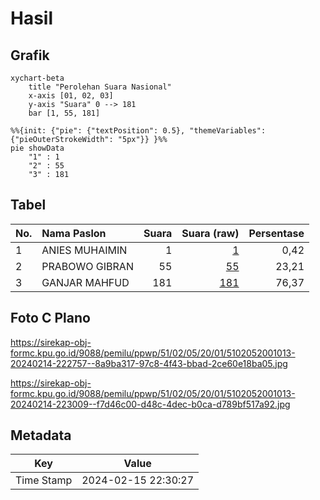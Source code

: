 # Hasil

## Grafik

```mermaid
xychart-beta
    title "Perolehan Suara Nasional"
    x-axis [01, 02, 03]
    y-axis "Suara" 0 --> 181
    bar [1, 55, 181]
```

```mermaid
%%{init: {"pie": {"textPosition": 0.5}, "themeVariables": {"pieOuterStrokeWidth": "5px"}} }%%
pie showData
    "1" : 1
    "2" : 55
    "3" : 181
```

## Tabel

| No. | Nama Paslon    | Suara | Suara (raw) | Persentase |
|:--- |:-------------- | -----:| -----------:| ----------:|
| 1   | ANIES MUHAIMIN | 1     | [1][p-1]    | 0,42       |
| 2   | PRABOWO GIBRAN | 55    | [55][p-2]   | 23,21      |
| 3   | GANJAR MAHFUD  | 181   | [181][p-3]  | 76,37      |


[p-1]: https://github.com/gigit-pemilu/pemilu-2024/blob/main/pilpres/hitung-suara/sub/51-bali/sub/02-tabanan/sub/05-tabanan/sub/2001-sudimara/sub/013-tps/sub/paslon-1.txt
[p-2]: https://github.com/gigit-pemilu/pemilu-2024/blob/main/pilpres/hitung-suara/sub/51-bali/sub/02-tabanan/sub/05-tabanan/sub/2001-sudimara/sub/013-tps/sub/paslon-2.txt
[p-3]: https://github.com/gigit-pemilu/pemilu-2024/blob/main/pilpres/hitung-suara/sub/51-bali/sub/02-tabanan/sub/05-tabanan/sub/2001-sudimara/sub/013-tps/sub/paslon-3.txt

## Foto C Plano

https://sirekap-obj-formc.kpu.go.id/9088/pemilu/ppwp/51/02/05/20/01/5102052001013-20240214-222757--8a9ba317-97c8-4f43-bbad-2ce60e18ba05.jpg

https://sirekap-obj-formc.kpu.go.id/9088/pemilu/ppwp/51/02/05/20/01/5102052001013-20240214-223009--f7d46c00-d48c-4dec-b0ca-d789bf517a92.jpg


## Metadata

| Key        | Value               |
| ---------- | ------------------- |
| Time Stamp | 2024-02-15 22:30:27 |



